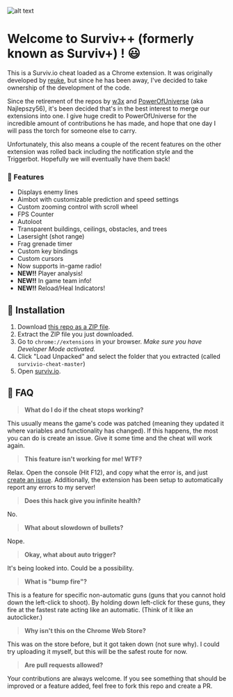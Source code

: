![alt text](https://puu.sh/B03Pw/9a547140e8.PNG "Survivio Banner")

# Welcome to Surviv++ (formerly known as Surviv+) ! 😃

This is a Surviv.io cheat loaded as a Chrome extension. It was originally developed by [reuke](https://github.com/reuke), but since he has been away, I've decided to take ownership of the development of the code. 

Since the retirement of the repos by [w3x](https://github.com/w3x731) and [PowerOfUniverse](https://github.com/PowerOfUniverse) (aka Najlepszy56), it's been decided that's in the best interest to merge our extensions into one. I give huge credit to PowerOfUniverse for the incredible amount of contributions he has made, and hope that one day I will pass the torch for someone else to carry.

Unfortunately, this also means a couple of the recent features on the other extension was rolled back including the notification style and the Triggerbot. Hopefully we will eventually have them back!


### 💪 Features

* Displays enemy lines
* Aimbot with customizable prediction and speed settings
* Custom zooming control with scroll wheel
* FPS Counter
* Autoloot
* Transparent buildings, ceilings, obstacles, and trees
* Lasersight (shot range)
* Frag grenade timer
* Custom key bindings
* Custom cursors
* Now supports in-game radio!
* **NEW!!** Player analysis!
* **NEW!!** In game team info!
* **NEW!!** Reload/Heal Indicators!


## 🔨 Installation

1. Download [this repo as a ZIP file](https://github.com/Kalaborative/survivio-cheat/archive/master.zip). 
2. Extract the ZIP file you just downloaded. 
3. Go to `chrome://extensions` in your browser. *Make sure you have Developer Mode activated.*
4. Click "Load Unpacked" and select the folder that you extracted (called `survivio-cheat-master`)
5. Open [surviv.io](http://surviv.io).

## 🤔 FAQ
> **What do I do if the cheat stops working?**

This usually means the game's code was patched (meaning they updated it where variables and functionality has changed). If this happens, the most you can do is create an issue. Give it some time and the cheat will work again. 
> **This feature isn't working for me! WTF?**


Relax. Open the console (Hit F12), and copy what the error is, and just [create an issue](https://github.com/Kalaborative/survivio-cheat/issues). Additionally, the extension has been setup to automatically report any errors to my server!


> **Does this hack give you infinite health?**

No.

> **What about slowdown of bullets?**

Nope.

> **Okay, what about auto trigger?**

It's being looked into. Could be a possibility.

> **What is "bump fire"?**

This is a feature for specific non-automatic guns (guns that you cannot hold down the left-click to shoot). By holding down left-click for these guns, they fire at the fastest rate acting like an automatic. (Think of it like an autoclicker.)

> **Why isn't this on the Chrome Web Store?**

This was on the store before, but it got taken down (not sure why). I could try uploading it myself, but this will be the safest route for now.

> **Are pull requests allowed?**

Your contributions are always welcome. If you see something that should be improved or a feature added, feel free to fork this repo and create a PR. 
